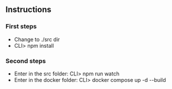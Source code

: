 ## Instructions

### First steps
- Change to ./src dir
- CLI> npm install

### Second steps
- Enter in the src folder: CLI> npm run watch
- Enter in the docker folder: CLI> docker compose up -d --build